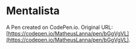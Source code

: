 # Mentalista

A Pen created on CodePen.io. Original URL: [https://codepen.io/MatheusLanna/pen/bGgVgVL](https://codepen.io/MatheusLanna/pen/bGgVgVL).


